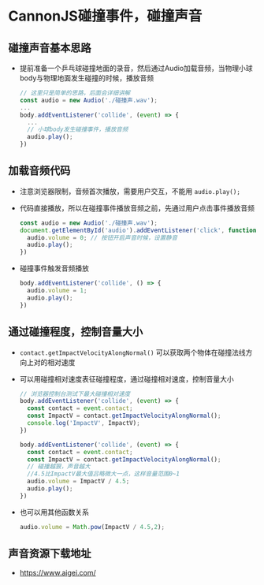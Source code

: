 # CannonJS碰撞事件，碰撞声音

## 碰撞声音基本思路

+ 提前准备一个乒乓球碰撞地面的录音，然后通过Audio加载音频，当物理小球body与物理地面发生碰撞的时候，播放音频

  ```js
  // 这里只是简单的思路，后面会详细讲解
  const audio = new Audio('./碰撞声.wav');
  ...
  body.addEventListener('collide', (event) => {
    ...
    // 小球body发生碰撞事件，播放音频
    audio.play();
  })
  ```

## 加载音频代码

+ 注意浏览器限制，音频首次播放，需要用户交互，不能用 `audio.play();`
+ 代码直接播放，所以在碰撞事件播放音频之前，先通过用户点击事件播放音频

  ```js
  const audio = new Audio('./碰撞声.wav');
  document.getElementById('audio').addEventListener('click', function () {
    audio.volume = 0; // 按钮开启声音时候，设置静音
    audio.play();
  })
  ```

+ 碰撞事件触发音频播放

  ```js
  body.addEventListener('collide', () => {
    audio.volume = 1;
    audio.play();
  })
  ```

## 通过碰撞程度，控制音量大小

+ `contact.getImpactVelocityAlongNormal()` 可以获取两个物体在碰撞法线方向上对的相对速度

+ 可以用碰撞相对速度表征碰撞程度，通过碰撞相对速度，控制音量大小

  ```js
  // 浏览器控制台测试下最大碰撞相对速度
  body.addEventListener('collide', (event) => {
    const contact = event.contact;
    const ImpactV = contact.getImpactVelocityAlongNormal();
    console.log('ImpactV', ImpactV);
  })
  ```

  ```js
  body.addEventListener('collide', (event) => {
    const contact = event.contact;
    const ImpactV = contact.getImpactVelocityAlongNormal();
    // 碰撞越狠，声音越大
    //4.5比ImpactV最大值吕略微大一点，这样音量范围0~1
    audio.volume = ImpactV / 4.5;
    audio.play();
  })
  ```

+ 也可以用其他函数关系

  ```js
  audio.volume = Math.pow(ImpactV / 4.5,2);
  ```

## 声音资源下载地址

+ https://www.aigei.com/
